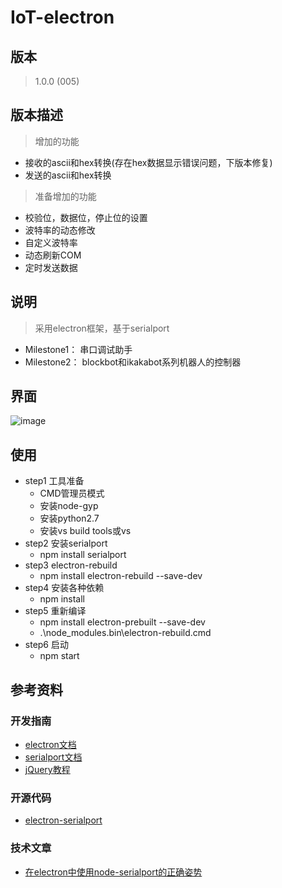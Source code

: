 ﻿# IoT-electron
## 版本
>1.0.0 (005)
## 版本描述
>增加的功能
- 接收的ascii和hex转换(存在hex数据显示错误问题，下版本修复)
- 发送的ascii和hex转换
>准备增加的功能
- 校验位，数据位，停止位的设置
- 波特率的动态修改
- 自定义波特率
- 动态刷新COM
- 定时发送数据

## 说明
>采用electron框架，基于serialport
- Milestone1： 串口调试助手
- Milestone2： blockbot和ikakabot系列机器人的控制器

## 界面
![image](https://github.com/LinWeiGitHub/IoT-electron/blob/master/ui.png)

## 使用
- step1 工具准备
    - CMD管理员模式
    - 安装node-gyp
    - 安装python2.7
    - 安装vs build tools或vs
- step2 安装serialport
    - npm install serialport
- step3 electron-rebuild
    - npm install electron-rebuild --save-dev
- step4 安装各种依赖
    - npm install
- step5 重新编译
    - npm install electron-prebuilt --save-dev
    - .\node_modules\.bin\electron-rebuild.cmd
- step6 启动
    - npm start

## 参考资料

### 开发指南
- [electron文档](https://electronjs.org/docs)
- [serialport文档](https://serialport.io/docs/guide-usage)
- [jQuery教程](https://www.runoob.com/jquery/jquery-tutorial.html)

### 开源代码
- [electron-serialport](https://github.com/PowerDos/electron-serialport)

### 技术文章
- [在electron中使用node-serialport的正确姿势](https://github.com/FakeFullStack/QA/issues/2)
